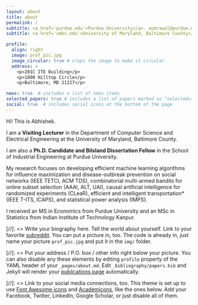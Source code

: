 ```yaml
---
layout: about
title: about
permalink: /
subtitle: <a href='purdue.edu'>Purdue University</a>. aumrawal@purdue.edu.
subtitle: <a href='umbc.edu'>University of Maryland, Baltimore County</a>. aumrawal@umbc.edu.

profile:
  align: right
  image: prof_pic.jpg
  image_circular: true # crops the image to make it circular
  address: >
    <p>201C ITE Building</p>
    <p>1000 Hilltop Circle</p>
    <p>Baltimore, MD 21227</p>

news: true  # includes a list of news items
selected_papers: true # includes a list of papers marked as "selected={true}"
social: true  # includes social icons at the bottom of the page
---
```


Hi! This is Abhishek. 

I am a **Visiting Lecturer** in the Department of Computer Science and Electrical Engineering at the University of Maryland, Baltimore County. 

I am also a **Ph.D. Candidate and Bilsland Dissertation Fellow** in the School of Industrial Engineering at Purdue University. 

My research focuses on developing efficient machine learning algorithms for influence maximization and disease-outbreak prevention on social networks (IEEE TETCI, ACM TDS), combinatorial multi-armed bandits for online subset selection (AAAI, ALT, UAI), causal artificial intelligence for randomized experiments (CLeaR), efficient and intelligent transportation* (IEEE T-ITS, ICAPS), and statistical power analysis (IMPS).

I received an MS in Economics from Purdue University and an MSc in Statistics from Indian Institute of Technology Kanpur.

[//]: <> Write your biography here. Tell the world about yourself. Link to your favorite [subreddit](http://reddit.com). You can put a picture in, too. The code is already in, just name your picture `prof_pic.jpg` and put it in the `img/` folder.

[//]: <> Put your address / P.O. box / other info right below your picture. You can also disable any these elements by editing `profile` property of the YAML header of your `_pages/about.md`. Edit `_bibliography/papers.bib` and Jekyll will render your [publications page](/al-folio/publications/) automatically.

[//]: <> Link to your social media connections, too. This theme is set up to use [Font Awesome icons](http://fortawesome.github.io/Font-Awesome/) and [Academicons](https://jpswalsh.github.io/academicons/), like the ones below. Add your Facebook, Twitter, LinkedIn, Google Scholar, or just disable all of them.
